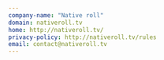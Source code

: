 ```yaml
---
company-name: "Native roll"
domain: nativeroll.tv
home: http://nativeroll.tv/
privacy-policy: http://nativeroll.tv/rules
email: contact@nativeroll.tv
---
```




